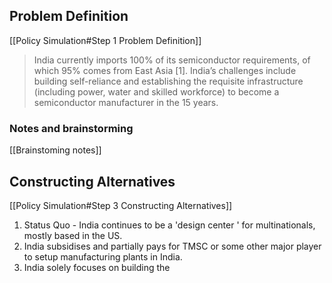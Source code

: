 
## Problem Definition 
[[Policy Simulation#Step 1 Problem Definition]]

> India currently imports 100% of its semiconductor  requirements, of which 95% comes from East Asia [1].  India’s challenges include building self-reliance and  establishing the requisite infrastructure (including power, water  and skilled workforce) to become a semiconductor  manufacturer in the 15 years.

### Notes and brainstorming
[[Brainstoming notes]]

## Constructing Alternatives
[[Policy Simulation#Step 3 Constructing Alternatives]]
1. Status Quo - India continues to be a 'design center ' for multinationals, mostly based in the US.
2. India subsidises and partially pays for TMSC or some other major player to setup manufacturing plants in India.
3. India solely focuses on building the 







